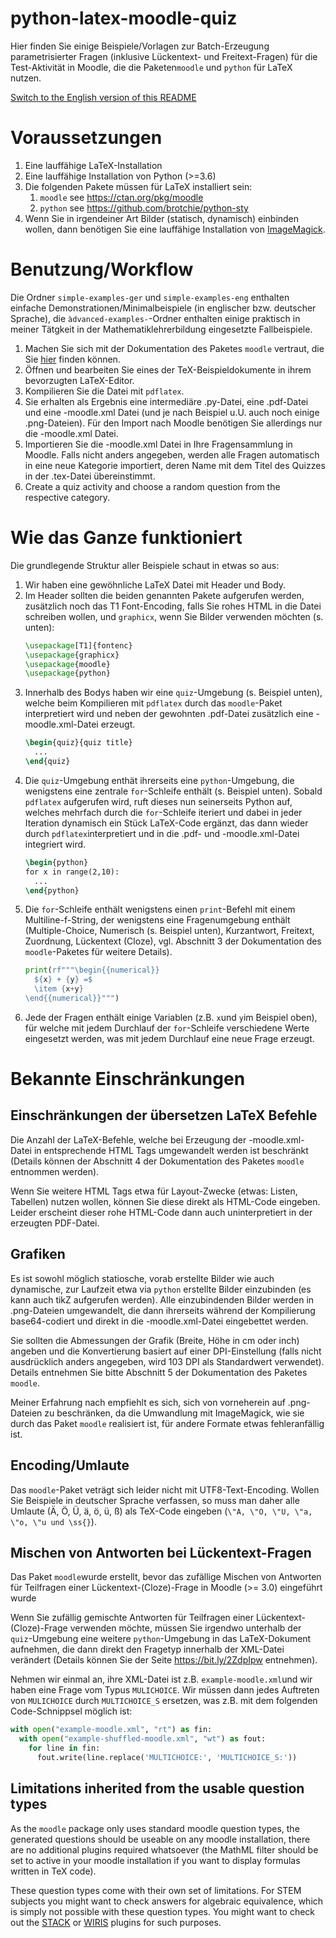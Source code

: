 # python-latex-moodle-quiz

Hier finden Sie einige Beispiele/Vorlagen zur Batch-Erzeugung parametrisierter Fragen (inklusive Lückentext- und Freitext-Fragen) für die Test-Aktivität in Moodle, die die Paketen`moodle` und `python` für LaTeX nutzen.

[Switch to the English version of this README](https://github.com/avohns/python-latex-moodle-quiz)

Voraussetzungen
===============

1. Eine lauffähige LaTeX-Installation
1. Eine lauffähige Installation von Python (>=3.6)
1. Die folgenden Pakete müssen für LaTeX installiert sein:
   1. `moodle` see https://ctan.org/pkg/moodle
   1. `python` see https://github.com/brotchie/python-sty
1. Wenn Sie in irgendeiner Art Bilder (statisch, dynamisch) einbinden wollen, dann benötigen Sie eine lauffähige Installation von [ImageMagick](https://imagemagick.org/index.php).
   
Benutzung/Workflow
==================

Die Ordner `simple-examples-ger` und `simple-examples-eng` enthalten einfache Demonstrationen/Minimalbeispiele (in englischer bzw. deutscher Sprache), die `àdvanced-examples-`-Ordner enthalten einige praktisch in meiner Tätgkeit in der Mathematiklehrerbildung eingesetzte Fallbeispiele.

1. Machen Sie sich mit der Dokumentation des Paketes `moodle` vertraut, die Sie [hier](http://mirrors.ctan.org/macros/latex/contrib/moodle/moodle.pdf) finden können.
1. Öffnen und bearbeiten Sie eines der TeX-Beispieldokumente in ihrem bevorzugten LaTeX-Editor.
1. Kompilieren Sie die Datei mit `pdflatex`.
1. Sie erhalten als Ergebnis eine intermediäre .py-Datei, eine .pdf-Datei und eine -moodle.xml Datei (und je nach Beispiel u.U. auch noch einige .png-Dateien). Für den Import nach Moodle benötigen Sie allerdings nur die -moodle.xml Datei.
1. Importieren Sie die -moodle.xml Datei in Ihre Fragensammlung in Moodle. Falls nicht anders angegeben, werden alle Fragen automatisch in eine neue Kategorie importiert, deren Name mit dem Titel des Quizzes in der .tex-Datei übereinstimmt.
1. Create a quiz activity and choose a random question from the respective category.

Wie das Ganze funktioniert
==========================

Die grundlegende Struktur aller Beispiele schaut in etwas so aus:

1. Wir haben eine gewöhnliche LaTeX Datei mit Header und Body.
1. Im Header sollten die beiden genannten Pakete aufgerufen werden, zusätzlich noch das T1 Font-Encoding, falls Sie rohes HTML in die Datei schreiben wollen, und `graphicx`, wenn Sie Bilder verwenden möchten (s. unten):
    ```latex 
    \usepackage[T1]{fontenc}
	\usepackage{graphicx}
    \usepackage{moodle}
    \usepackage{python}
    ```
1. Innerhalb des Bodys haben wir eine `quiz`-Umgebung (s. Beispiel unten), welche beim Kompilieren mit `pdflatex` durch das `moodle`-Paket interpretiert wird und neben der gewohnten .pdf-Datei zusätzlich eine -moodle.xml-Datei erzeugt.
    ```latex
    \begin{quiz}{quiz title}
      ...
    \end{quiz}
    ```
1. Die `quiz`-Umgebung enthät ihrerseits eine `python`-Umgebung, die wenigstens eine zentrale `for`-Schleife enthält (s. Beispiel unten). Sobald `pdflatex` aufgerufen wird, ruft dieses nun seinerseits Python auf, welches mehrfach durch die `for`-Schleife iteriert und dabei in jeder Iteration dynamisch ein Stück LaTeX-Code ergänzt, das dann wieder durch `pdflatex`interpretiert und in die .pdf- und -moodle.xml-Datei integriert wird.
    ```latex
    \begin{python}
    for x in range(2,10):
      ...
    \end{python}
    ```
1. Die `for`-Schleife enthält wenigstens einen `print`-Befehl mit einem Multiline-f-String, der wenigstens eine Fragenumgebung enthält (Multiple-Choice, Numerisch (s. Beispiel unten), Kurzantwort, Freitext, Zuordnung, Lückentext (Cloze), vgl. Abschnitt 3 der Dokumentation des `moodle`-Paketes für weitere Details). 
    ```python
    print(rf"""\begin{{numerical}}
      ${x} + {y} =$
      \item {x+y} 
    \end{{numerical}}""")
    ```
1. Jede der Fragen enthält einige Variablen (z.B. `x`und `y`im Beispiel oben), für welche mit jedem Durchlauf der `for`-Schleife verschiedene Werte eingesetzt werden, was mit jedem Durchlauf eine neue Frage erzeugt.

Bekannte Einschränkungen
========================

Einschränkungen der übersetzen LaTeX Befehle
--------------------------------------------

Die Anzahl der LaTeX-Befehle, welche bei Erzeugung der -moodle.xml-Datei in entsprechende HTML Tags umgewandelt werden ist beschränkt (Details können der Abschnitt 4 der Dokumentation des Paketes `moodle` entnommen werden). 

Wenn Sie weitere HTML Tags etwa für Layout-Zwecke (etwas: Listen, Tabellen) nutzen wollen, können Sie diese direkt als HTML-Code eingeben. Leider erscheint dieser rohe HTML-Code dann auch uninterpretiert in der erzeugten PDF-Datei.

Grafiken
--------

Es ist sowohl möglich statiosche, vorab erstellte Bilder wie auch dynamische, zur Laufzeit etwa via `python` erstellte Bilder einzubinden (es kann auch tikZ aufgerufen werden). Alle einzubindenden Bilder werden in .png-Dateien umgewandelt, die dann ihrerseits während der Kompilierung base64-codiert und direkt in die -moodle.xml-Datei eingebettet werden.

Sie sollten die Abmessungen der Grafik (Breite, Höhe in cm oder inch) angeben und die Konvertierung basiert auf einer DPI-Einstellung (falls nicht ausdrücklich anders angegeben, wird 103 DPI als Standardwert verwendet). Details entnehmen Sie bitte Abschnitt 5 der Dokumentation des Paketes `moodle`.

Meiner Erfahrung nach empfiehlt es sich, sich von vorneherein auf .png-Dateien zu beschränken, da die Umwandlung mit ImageMagick, wie sie durch das Paket `moodle` realisiert ist, für andere Formate etwas fehleranfällig ist.


Encoding/Umlaute
----------------

Das `moodle`-Paket veträgt sich leider nicht mit UTF8-Text-Encoding. Wollen Sie Beispiele in deutscher Sprache verfassen, so muss man daher alle Umlaute (Ä, Ö, Ü, ä, ö, ü, ß) als TeX-Code eingeben (`\"A, \"O, \"U, \"a, \"o, \"u und \ss{}`).


Mischen von Antworten bei Lückentext-Fragen
-------------------------------------------

Das Paket `moodle`wurde erstellt, bevor das zufällige Mischen von Antworten für Teilfragen einer Lückentext-(Cloze)-Frage in Moodle (>= 3.0) eingeführt wurde 

Wenn Sie zufällig gemischte Antworten für Teilfragen einer Lückentext-(Cloze)-Frage verwenden möchte, müssen Sie irgendwo unterhalb der `quiz`-Umgebung eine weitere `python`-Umgebung in das LaTeX-Dokument aufnehmen, die dann direkt den Fragetyp innerhalb der XML-Datei verändert (Details können Sie der Seite https://bit.ly/2ZdpIpw entnehmen).

Nehmen wir einmal an, ihre XML-Datei ist z.B. `example-moodle.xml`und wir haben eine Frage vom Typus `MULICHOICE`. Wir müssen dann jedes Auftreten von `MULICHOICE` durch `MULTICHOICE_S` ersetzen, was z.B. mit dem folgenden Code-Schnippsel möglich ist:
```python
with open("example-moodle.xml", "rt") as fin:
  with open("example-shuffled-moodle.xml", "wt") as fout:
    for line in fin:
      fout.write(line.replace('MULTICHOICE:', 'MULTICHOICE_S:'))
```

Limitations inherited from the usable question types
----------------------------------------------------

As the `moodle` package only uses standard moodle question types, the generated questions should be useable on any moodle installation, there are no additional plugins required whatsoever (the MathML filter should be set to active in your moodle installation if you want to display formulas written in TeX code).

These question types come with their own set of limitations. For STEM subjects you might want to check answers for algebraic equivalence, which is simply not possible with these question types. You might want to check out the [STACK](https://moodle.org/plugins/qtype_stack) or [WIRIS](https://moodle.org/plugins/view.php?id=26) plugins for such purposes.



